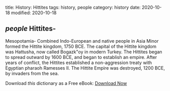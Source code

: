 title: History: Hittites
tags: history, people
category: history
date: 2020-10-18
modified: 2020-10-18

## _people_  Hittites-
Mesopotamia-
Combined Indo-European and native
people in Asia Minor formed the Hittite kingdom,   1750 BCE.  The
capital of the Hittite kingdom was Hattusha, now called Bogazk\"oy in
modern Turkey.  The Hittites began to spread outward by
  1600 BCE,
 and began to establish an empire.  After years of
conflict, the Hittites established a non-aggression treaty with Egyptian
pharaoh Ramesses II.  The Hittite Empire was destroyed,   1200
BCE,
 by invaders from the sea.


Download *this* dictionary as a Free eBook: [Download Now]({static}static/CairnsHistoryDictionary.pdf)

